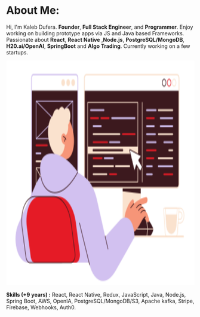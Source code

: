 <p align="center">
<!-- <img src="Header.svg" />
</p> -->


# About Me: 
Hi, I'm Kaleb Dufera. **Founder**, **Full Stack Engineer**, and **Programmer**.
Enjoy working on building prototype apps via JS and Java based Frameworks. 
Passionate about **React**, **React Native** ,**Node.js**, **PostgreSQL/MongoDB**, **H20.ai/OpenAI**, **SpringBoot** and **Algo Trading**.
Currently working on a few startups.

 <img src="code.png" width="1000" height="600" />

**Skills (+9 years) :** React, React Native, Redux, JavaScript, Java, Node.js, Spring Boot, AWS, OpenIA, PostgreSQL/MongoDB/S3, Apache kafka, Stripe, Firebase, Webhooks, Auth0.
</br>
